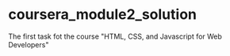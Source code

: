 # coursera_module2_solution
The first task fot the course "HTML, CSS, and Javascript for Web Developers"
